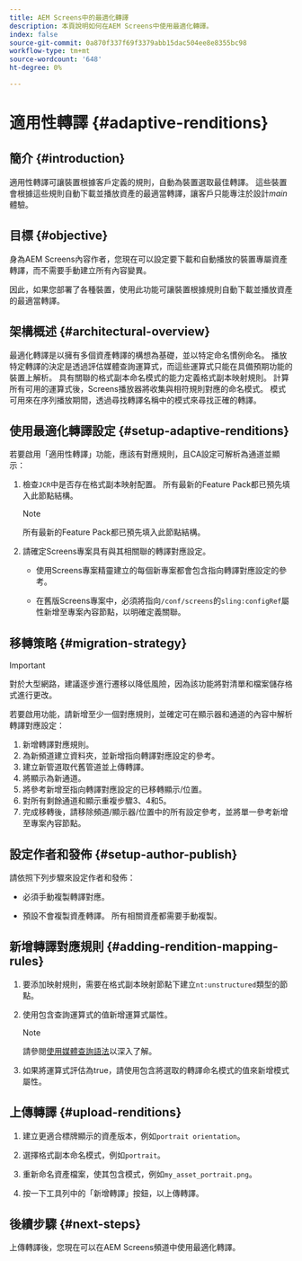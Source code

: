 ```yaml
---
title: AEM Screens中的最適化轉譯
description: 本頁說明如何在AEM Screens中使用最適化轉譯。
index: false
source-git-commit: 0a870f337f69f3379abb15dac504ee8e8355bc98
workflow-type: tm+mt
source-wordcount: '648'
ht-degree: 0%

---
```


# 適用性轉譯 {#adaptive-renditions}

## 簡介 {#introduction}

適用性轉譯可讓裝置根據客戶定義的規則，自動為裝置選取最佳轉譯。 這些裝置會根據這些規則自動下載並播放資產的最適當轉譯，讓客戶只能專注於設計&#x200B;*main*&#x200B;體驗。

## 目標 {#objective}

身為AEM Screens內容作者，您現在可以設定要下載和自動播放的裝置專屬資產轉譯，而不需要手動建立所有內容變異。

因此，如果您部署了各種裝置，使用此功能可讓裝置根據規則自動下載並播放資產的最適當轉譯。

## 架構概述 {#architectural-overview}

最適化轉譯是以擁有多個資產轉譯的構想為基礎，並以特定命名慣例命名。 播放特定轉譯的決定是透過評估媒體查詢運算式，而這些運算式只能在具備預期功能的裝置上解析。 具有關聯的格式副本命名模式的能力定義格式副本映射規則。 計算所有可用的運算式後，Screens播放器將收集與相符規則對應的命名模式。 模式可用來在序列播放期間，透過尋找轉譯名稱中的模式來尋找正確的轉譯。


## 使用最適化轉譯設定 {#setup-adaptive-renditions}

若要啟用「適用性轉譯」功能，應該有對應規則，且CA設定可解析為通道並顯示：

1. 檢查`JCR`中是否存在格式副本映射配置。 所有最新的Feature Pack都已預先填入此節點結構。

   >[!NOTE]
   >所有最新的Feature Pack都已預先填入此節點結構。


1. 請確定Screens專案具有與其相關聯的轉譯對應設定。

   * 使用Screens專案精靈建立的每個新專案都會包含指向轉譯對應設定的參考。

   * 在舊版Screens專案中，必須將指向`/conf/screens`的`sling:configRef`屬性新增至專案內容節點，以明確定義關聯。

## 移轉策略 {#migration-strategy}

>[!IMPORTANT]
>對於大型網路，建議逐步進行遷移以降低風險，因為該功能將對清單和檔案儲存格式進行更改。

若要啟用功能，請新增至少一個對應規則，並確定可在顯示器和通道的內容中解析轉譯對應設定：

1. 新增轉譯對應規則。
1. 為新頻道建立資料夾，並新增指向轉譯對應設定的參考。
1. 建立新管道取代舊管道並上傳轉譯。
1. 將顯示為新通道。
1. 將參考新增至指向轉譯對應設定的已移轉顯示/位置。
1. 對所有剩餘通道和顯示重複步驟3、4和5。
1. 完成移轉後，請移除頻道/顯示器/位置中的所有設定參考，並將單一參考新增至專案內容節點。

## 設定作者和發佈 {#setup-author-publish}

請依照下列步驟來設定作者和發佈：

* 必須手動複製轉譯對應。

* 預設不會複製資產轉譯。 所有相關資產都需要手動複製。


## 新增轉譯對應規則 {#adding-rendition-mapping-rules}

1. 要添加映射規則，需要在格式副本映射節點下建立`nt:unstructured`類型的節點。

1. 使用包含查詢運算式的值新增運算式屬性。

   >[!NOTE]
   >請參閱[使用媒體查詢語法](https://developer.mozilla.org/en-US/docs/Web/CSS/Media_Queries/Using_media_queries)以深入了解。

1. 如果將運算式評估為true，請使用包含將選取的轉譯命名模式的值來新增模式屬性。

## 上傳轉譯 {#upload-renditions}

1. 建立更適合標牌顯示的資產版本，例如`portrait orientation`。

1. 選擇格式副本命名模式，例如`portrait`。

1. 重新命名資產檔案，使其包含模式，例如`my_asset_portrait.png`。

1. 按一下工具列中的「新增轉譯」按鈕，以上傳轉譯。


## 後續步驟 {#next-steps}

上傳轉譯後，您現在可以在AEM Screens頻道中使用最適化轉譯。
